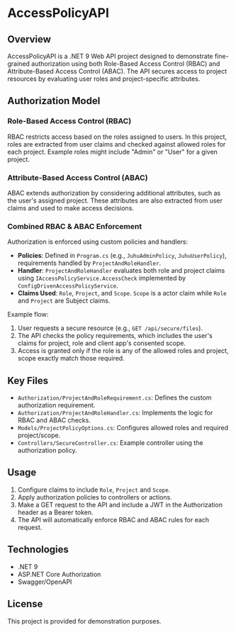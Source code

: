 # AccessPolicyAPI

## Overview
AccessPolicyAPI is a .NET 9 Web API project designed to demonstrate fine-grained authorization using both Role-Based Access Control (RBAC) and Attribute-Based Access Control (ABAC). 
The API secures access to project resources by evaluating user roles and project-specific attributes.

## Authorization Model

### Role-Based Access Control (RBAC)
RBAC restricts access based on the roles assigned to users. In this project, roles are extracted from user claims and checked against allowed roles for each project. 
Example roles might include "Admin" or "User" for a given project.

### Attribute-Based Access Control (ABAC)
ABAC extends authorization by considering additional attributes, such as the user's assigned project. 
These attributes are also extracted from user claims and used to make access decisions.

### Combined RBAC & ABAC Enforcement
Authorization is enforced using custom policies and handlers:

- **Policies**: Defined in `Program.cs` (e.g., `JuhuAdminPolicy`, `JuhuUserPolicy`), requirements handled by `ProjectAndRoleHandler`.
- **Handler**: `ProjectAndRoleHandler` evaluates both role and project claims using `IAccessPolicyService.AccessCheck` implemented by `ConfigDrivenAccessPolicyService`.
- **Claims Used**: `Role`, `Project`, and `Scope`. `Scope` is a actor claim while `Role` and `Project` are Subject claims.

Example flow:
1. User requests a secure resource (e.g., `GET /api/secure/files`).
2. The API checks the policy requirements, which includes the user's claims for project, role and client app's consented scope.
3. Access is granted only if the role is any of the allowed roles and project, scope exactly match those required.

## Key Files
- `Authorization/ProjectAndRoleRequirement.cs`: Defines the custom authorization requirement.
- `Authorization/ProjectAndRoleHandler.cs`: Implements the logic for RBAC and ABAC checks.
- `Models/ProjectPolicyOptions.cs`: Configures allowed roles and required project/scope.
- `Controllers/SecureController.cs`: Example controller using the authorization policy.

## Usage
1. Configure claims to include `Role`, `Project` and `Scope`.
2. Apply authorization policies to controllers or actions.
3. Make a GET request to the API and include a JWT in the Authorization header as a Bearer token.
1. The API will automatically enforce RBAC and ABAC rules for each request.

## Technologies
- .NET 9
- ASP.NET Core Authorization
- Swagger/OpenAPI

## License
This project is provided for demonstration purposes.